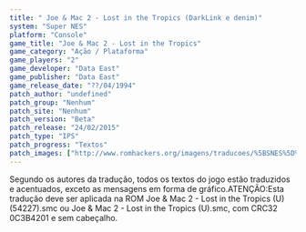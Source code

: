 ```yaml
---
title: " Joe & Mac 2 - Lost in the Tropics (DarkLink e denim)"
system: "Super NES"
platform: "Console"
game_title: "Joe & Mac 2 - Lost in the Tropics"
game_category: "Ação / Plataforma"
game_players: "2"
game_developer: "Data East"
game_publisher: "Data East"
game_release_date: "??/04/1994"
patch_author: "undefined"
patch_group: "Nenhum"
patch_site: "Nenhum"
patch_version: "Beta"
patch_release: "24/02/2015"
patch_type: "IPS"
patch_progress: "Textos"
patch_images: ["http://www.romhackers.org/imagens/traducoes/%5BSNES%5D%20Joe%20&%20Mac%202%20-%20Lost%20in%20the%20Tropics%20-%20DarkLink%20e%20denim%20-%201.png","http://www.romhackers.org/imagens/traducoes/%5BSNES%5D%20Joe%20&%20Mac%202%20-%20Lost%20in%20the%20Tropics%20-%20DarkLink%20e%20denim%20-%202.png","http://www.romhackers.org/imagens/traducoes/%5BSNES%5D%20Joe%20&%20Mac%202%20-%20Lost%20in%20the%20Tropics%20-%20DarkLink%20e%20denim%20-%203.png"]
---
```

Segundo os autores da tradução, todos os textos do jogo estão traduzidos e acentuados, exceto as mensagens em forma de gráfico.ATENÇÃO:Esta tradução deve ser aplicada na ROM Joe & Mac 2 - Lost in the Tropics (U) (54227).smc ou Joe & Mac 2 - Lost in the Tropics (U).smc, com CRC32 0C3B4201 e sem cabeçalho.